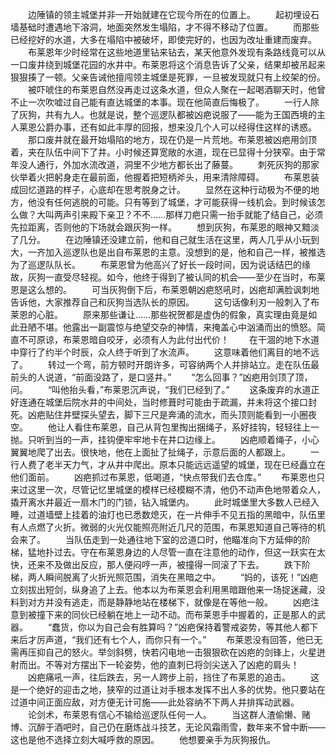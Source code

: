 　　边陲镇的领主城堡并非一开始就建在它现今所在的位置上。
　　起初埋设石墙基础时遭遇地下溶洞，地面突然发生塌陷，才不得不移动了位置。
　　而那些已经挖好的水道，大多在塌陷中被破坏，即使完好的，也因为改址重建而废弃。
　　布莱恩年少时经常在这些地道里钻来钻去，某天他意外发现有条路线竟可以从一口废井绕到城堡花园的水井中。布莱恩将这个消息告诉了父亲，结果却被吊起来狠狠揍了一顿。父亲告诫他擅闯领主城堡是死罪，一旦被发现就只有上绞架的份。
　　被吓唬住的布莱恩自然没再走过这条水道，但众人聚在一起喝酒聊天时，他曾不止一次吹嘘过自己能有直达城堡的本事。现在他简直后悔极了。
　　一行人除了灰狗，共有九人。也就是说，整个巡逻队都被凶疤说服了——能为王国西境的主人莱恩公爵办事，还有如此丰厚的回报，想来没几个人可以经得住这样的诱惑。
　　那口废井就在最开始塌陷的地方，现在仍是一片荒地。布莱恩被凶疤用剑顶着，夹在队伍中间下了井。小时候还算宽敞的水道，现在已显得十分狭窄。由于常年没人通行，外加水流改道，洞里不少地方都长出了藤蔓。
　　刺死灰狗的那家伙举着火把躬身走在最前面，他握着把短柄斧头，用来清除障碍。
　　布莱恩装成回忆道路的样子，心底却在思考脱身之计。
　　显然在这种行动极为不便的地方，他没有任何逃脱的可能。只有等到了城堡，才可能获得一线机会。到时候该怎么做？大叫两声引来殿下亲卫？不不……那样刀疤只需一抬手就能了结自己，必须先拉距离，否则他的下场就会跟灰狗一样。
　　想到灰狗，布莱恩的眼神又黯淡了几分。
　　在边陲镇还没建立前，他和自己就生活在这里，两人几乎从小玩到大，一齐加入巡逻队也是出自布莱恩的主意。没想到的是，他和自己一样，被推选为了巡逻队队长。
　　布莱恩曾为他高兴了好长一段时间，因为说话结巴的缘故，灰狗一直受尽轻视。如今，他终于得到了被认同的机会——至少在当时，布莱恩是这么想的。
　　可当灰狗倒下后，布莱恩朝凶疤怒吼时，凶疤却满脸讽刺地告诉他，大家推荐自己和灰狗当选队长的原因。
　　这句话像利刃一般刺入了布莱恩的心脏。
　　原来那些谦让……那些祝贺都是虚伪的假象，真实理由竟是如此丑陋不堪。他露出一副震惊与绝望交杂的神情，来掩盖心中汹涌而出的愤怒。简直不可原谅，布莱恩暗自咬牙，必须有人为此付出代价！
　　在干涸的地下水道中穿行了约半个时辰，众人终于听到了水流声。
　　这意味着他们离目的地不远了。
　　转过一个弯，前方顿时开朗许多，可容纳两个人并排站立。走在队伍最前头的人说道，“前面没路了，是口竖井。”
　　“怎么回事？”凶疤用剑顶了顶，问。
　　“叫他抬头看，”布莱恩沉声说，“我们已经到了。”
　　这条废弃的水道正好连通在城堡后院水井的中间处，当时修葺时可能由于疏漏，并未将这个接口封死。凶疤贴住井壁探头望去，脚下三尺是奔涌的流水，而头顶则能看到一小圈夜空。
　　他让人看住布莱恩，自己从背包里掏出捆绳子，系好挂钩，轻轻往上一抛。只听到当的一声，挂钩便牢牢地卡在井口边缘上。
　　凶疤顺着绳子，小心翼翼地爬了出去。很快地，他在上面扯了扯绳子，示意后面的人都跟上。
　　一行人费了老半天力气，才从井中爬出。原本只能远远遥望的城堡，现在已经矗立在他们面前。
　　凶疤抓过布莱恩，低喝道，“快点带我们去仓库。”
　　布莱恩也只来过这里一次，尽管记忆里城堡的模样已经模糊不清，他仍不动声色地带着众人，撬开离水井最近一扇木门的门锁，钻入城堡内。
　　此时城堡里大多数人已经入睡，过道墙壁上挂着的油灯也已悉数熄灭，在一片伸手不见五指的黑暗中，队伍里有人点燃了火折。微弱的火光仅能照亮附近几尺的范围，布莱恩知道自己等待的机会来了。
　　当队伍走到一处通往地下室的岔道口时，他瞄准向下方延伸的阶梯，猛地扑过去。守在布莱恩身边的人尽管一直在注意他的动作，但这一跃实在太快，还来不及做出反应，那人便闷哼一声，被撞得一同滚了下去。
　　跌下阶梯，两人瞬间脱离了火折光照范围，消失在黑暗之中。
　　“妈的，该死！”凶疤立刻拔出短剑，纵身追了上去。他本以为布莱恩会利用黑暗跟他来一场捉迷藏，没料到对方并没有逃走，而是静静地站在楼梯下，就像是在等他一般。
　　凶疤注意到被撞下来的同伙已经躺在地上一动不动。而布莱恩手中握着的，正是那人的武器。
　　“蠢货，你以为自己会有胜算吗？”凶疤保持着警戒姿势，等其他人都下来后才厉声道，“我们还有七个人，而你只有一个。”
　　布莱恩没有回答，他已无需再压抑自己的怒火。举剑斜劈，快若闪电地一击狠狠砍在凶疤的剑锋上，火星迸射而出。不等对方摆出下一轮姿势，他的直刺已将剑尖送入了凶疤的肩头！
　　凶疤痛吼一声，往后跌去，另一人跨步上前，挡住了布莱恩的追击。
　　这是一个绝好的迎击之地，狭窄的过道让对手根本发挥不出人多的优势。他只要站在过道中间正面应敌，对方便无计可施——此处容纳不下两人并排挥动武器。
　　论剑术，布莱恩有信心不输给巡逻队任何一人。
　　当这群人渣偷懒、赌博、沉醉于酒吧时，自己仍在磨炼战斗技艺，无论风霜雨雪，数年来不曾中断——这也是他不选择立刻大喊呼救的原因。
　　他想要亲手为灰狗报仇。